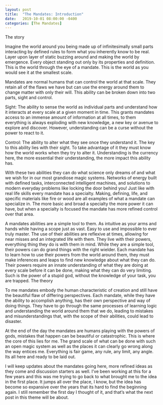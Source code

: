```yaml
---
layout: post
title:  "The Mandates: Introduction"
date:   2019-10-01 08:00:00 -0400
categories: [The Mandates]
---
```


The story

Imagine the world around you being made up of infinitesimally small parts interacting by defined rules to form what you inherently know to be real. Layer upon layer of static buzzing around and making the world by emergence. Every object standing out only by its properties and definition. This is the world through the eye of a mandate. This is the world as you would see it at the smallest scale.

Mandates are normal humans that can control the world at that scale. They retain all of the flaws we have but can use the energy around them to change matter with only their will. This ability can be broken down into two parts, sight and control.

Sight:
The ability to sense the world as individual parts and understand how it interacts at every scale at a given moment in time. This grants mandates access to an immense amount of information at all times, to them everything is always exploding with new knowledge, a new key or avenue to explore and discover. However, understanding can be a curse without the power to react to it.

Control:
The ability to alter what they see once they understand it. The key to this ability lies with their sight. To take advantage of it they must know how the world works when they try to alter it. Understanding is the currency here, the more essential their understanding, the more impact this ability has.

With these two abilities they can do what science only dreams of and what we wish for in our most grandiose magic systems. Networks of energy built with defined tasks, interconnected intelligent machines, and solutions to modern everyday problems like locking the door behind you!
Just like with real life skills every mandate has a specialty. Making, defining, life, and specific materials like fire or wood are all examples of what a mandate can specialize in. The more basic and broad a specialty the more power it can have, but when a specialty is focused the mandate has more refined control over that area.

A mandates abilities are a simple tool to them. As intuitive as your arms and hands while having a scope just as vast. Easy to use and impossible to ever truly master. The use of their abilities are reflexive at times, allowing for near misses and an integrated life with them. They live with their powers, everything thing they do is with them in mind.
While they are a simple tool, their powers can do grand things with the right wielder. Each mandate has to learn how to use their powers from the world around them, they must make inferences and leaps to find new knowledge about what they can do. Their powers require an innate understanding of what they are doing at every scale before it can be done, making what they can do very limiting. Such is the power of a stupid god, without the knowledge of your task, you are trapped.
The theory

To me mandates embody the human characteristic of creation and still have the beautiful flaw of differing perspectives. Each mandate, while they have the ability to accomplish anything, has their own perspective and way of doing things. They have to go through the same processes of learning logic and understanding the world around them that we do, leading to mistakes and misunderstandings that, with the scope of their abilities, could lead to disaster.

At the end of the day the mandates are humans playing with the powers of gods, mistakes that happen can be beautiful or catastrophic.
This is where the core of this lies for me. The grand scale of what can be done with such an open magic system as well as the places it can clearly go wrong along the way entices me. Everything is fair game, any rule, any limit, any angle. Its all here and ready to be laid out.

I will keep updates about the mandates going here, more refined ideas as they come and discussion starters as well. I’ve been working at this for a few years and this was me trying to go back to what brought me to the idea in the first place.
It jumps all over the place, I know, but the idea has become so expansive over the years that its hard to find the beginning again. I still remember the first day I thought of it, and that’s what the next post in this theme will be about.

